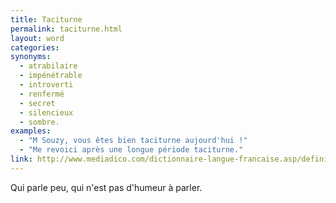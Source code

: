 ```yaml
---
title: Taciturne
permalink: taciturne.html
layout: word
categories:
synonyms:
  - atrabilaire
  - impénétrable
  - introverti
  - renfermé
  - secret
  - silencieux
  - sombre.
examples:
  - "M Souzy, vous êtes bien taciturne aujourd'hui !"
  - "Me revoici après une longue période taciturne."
link: http://www.mediadico.com/dictionnaire-langue-francaise.asp/definition/Taciturne/2005
---
```


Qui parle peu, qui n'est pas d'humeur à parler.


